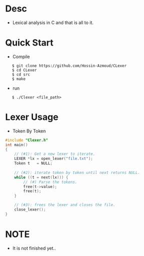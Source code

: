 # Desc
- Lexical analysis in C and that is all to it.


# Quick Start

- Compile
```console
   $ git clone https://github.com/Hossin-Azmoud/CLexer
   $ cd CLexer
   $ cd src
   $ make
```
- run
```console
   $ ./Clexer <file_path>
```
# Lexer Usage
- Token By Token
```c
#include "Clexer.h"
int main()
{
    // (#1): Get a new lexer to iterate.
    LEXER *lx = open_lexer("file.txt");
    Token t   = NULL;
 
    // (#2): iterate token by token until next returns NULL.
    while ((t = next(lx))) {
        // (#) Parse the tokens.
        free(t->value);
        free(t);
    }

    // (#3): frees the lexer and closes the file.
    close_lexer();
}
```

# NOTE
- It is not finished yet..
